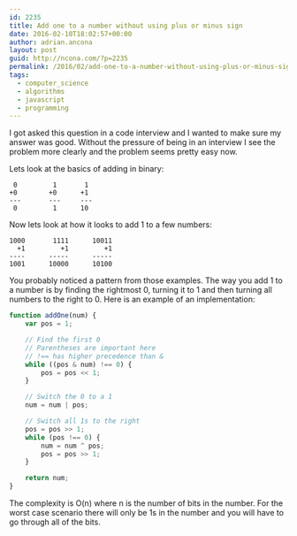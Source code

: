 ```yaml
---
id: 2235
title: Add one to a number without using plus or minus sign
date: 2016-02-10T18:02:57+00:00
author: adrian.ancona
layout: post
guid: http://ncona.com/?p=2235
permalink: /2016/02/add-one-to-a-number-without-using-plus-or-minus-sign/
tags:
  - computer_science
  - algorithms
  - javascript
  - programming
---
```

I got asked this question in a code interview and I wanted to make sure my answer was good. Without the pressure of being in an interview I see the problem more clearly and the problem seems pretty easy now.

Lets look at the basics of adding in binary:

```
 0         1       1
+0        +0      +1
---       ---     ---
 0         1      10
```

<!--more-->

Now lets look at how it looks to add 1 to a few numbers:

```
1000       1111      10011
  +1         +1         +1
----      -----      -----
1001      10000      10100
```

You probably noticed a pattern from those examples. The way you add 1 to a number is by finding the rightmost 0, turning it to 1 and then turning all numbers to the right to 0. Here is an example of an implementation:

```js
function addOne(num) {
    var pos = 1;

    // Find the first 0
    // Parentheses are important here
    // !== has higher precedence than &
    while ((pos & num) !== 0) {
        pos = pos << 1;
    }

    // Switch the 0 to a 1
    num = num | pos;

    // Switch all 1s to the right
    pos = pos >> 1;
    while (pos !== 0) {
        num = num ^ pos;
        pos = pos >> 1;
    }

    return num;
}
```

The complexity is O(n) where n is the number of bits in the number. For the worst case scenario there will only be 1s in the number and you will have to go through all of the bits.
